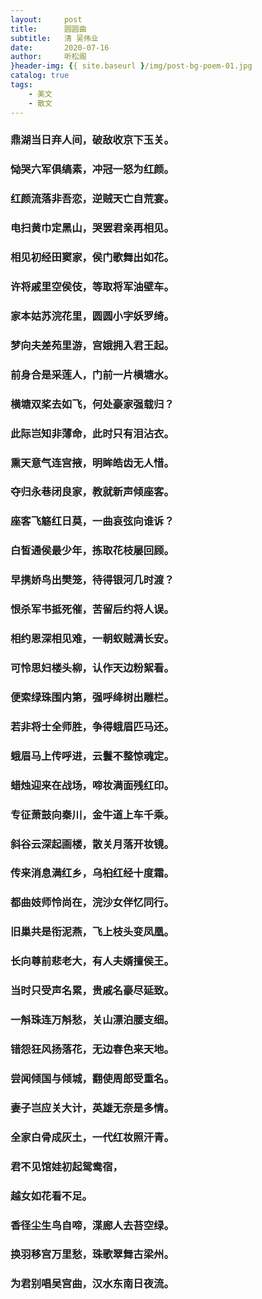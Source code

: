 ```yaml
---
layout:     post
title:      圆圆曲
subtitle:   清 吴伟业
date:       2020-07-16
author:     听松阁
}header-img: {{ site.baseurl }/img/post-bg-poem-01.jpg
catalog: true
tags:
    - 美文
    - 散文
---
```


### 鼎湖当日弃人间，破敌收京下玉关。
### 恸哭六军俱缟素，冲冠一怒为红颜。
### 红颜流落非吾恋，逆贼天亡自荒宴。
### 电扫黄巾定黑山，哭罢君亲再相见。
### 相见初经田窦家，侯门歌舞出如花。
### 许将戚里空侯伎，等取将军油壁车。
### 家本姑苏浣花里，圆圆小字妖罗绮。
### 梦向夫差苑里游，宫娥拥入君王起。
### 前身合是采莲人，门前一片横塘水。
### 横塘双桨去如飞，何处豪家强载归？
### 此际岂知非薄命，此时只有泪沾衣。
### 熏天意气连宫掖，明眸皓齿无人惜。
### 夺归永巷闭良家，教就新声倾座客。
### 座客飞觞红日莫，一曲哀弦向谁诉？
### 白皙通侯最少年，拣取花枝屡回顾。
### 早携娇鸟出樊笼，待得银河几时渡？
### 恨杀军书抵死催，苦留后约将人误。
### 相约恩深相见难，一朝蚁贼满长安。
### 可怜思妇楼头柳，认作天边粉絮看。
### 便索绿珠围内第，强呼绛树出雕栏。
### 若非将士全师胜，争得蛾眉匹马还。
### 蛾眉马上传呼进，云鬟不整惊魂定。
### 蜡烛迎来在战场，啼妆满面残红印。
### 专征萧鼓向秦川，金牛道上车千乘。
### 斜谷云深起画楼，散关月落开妆镜。
### 传来消息满红乡，乌桕红经十度霜。
### 都曲妓师怜尚在，浣沙女伴忆同行。
### 旧巢共是衔泥燕，飞上枝头变凤凰。
### 长向尊前悲老大，有人夫婿擅侯王。
### 当时只受声名累，贵戚名豪尽延致。
### 一斛珠连万斛愁，关山漂泊腰支细。
### 错怨狂风扬落花，无边春色来天地。
### 尝闻倾国与倾城，翻使周郎受重名。
### 妻子岂应关大计，英雄无奈是多情。
### 全家白骨成灰土，一代红妆照汗青。
### 君不见馆娃初起鸳鸯宿，
### 越女如花看不足。
### 香径尘生鸟自啼，渫廊人去苔空绿。
### 换羽移宫万里愁，珠歌翠舞古梁州。
### 为君别唱吴宫曲，汉水东南日夜流。
